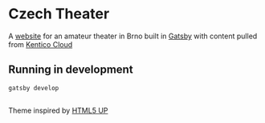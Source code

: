 # Czech Theater
A [website](https://czechtheater.cz) for an amateur theater in Brno built in [Gatsby](https://www.gatsbyjs.org/) with content pulled from [Kentico Cloud](https://kenticocloud.com)

## Running in development
`gatsby develop`

##
Theme inspired by [HTML5 UP](https://html5up.net/)

